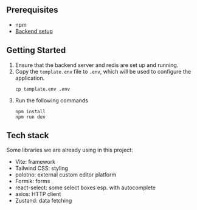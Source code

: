 
## Prerequisites

- npm
- [Backend setup](https://github.com/vynious/custory-backend)

## Getting Started

1. Ensure that the backend server and redis are set up and running.
2.  Copy the `template.env` file to `.env`, which will be used to configure the application.
     ```
     cp template.env .env
     ```
3. Run the following commands
   ```
   npm install 
   npm run dev
   ```

## Tech stack

Some libraries we are already using in this project:

- Vite: framework
- Tailwind CSS: styling
- polotno: external custom editor platform
- Formik: forms
- react-select: some select boxes esp. with autocomplete
- axios: HTTP client
- Zustand: data fetching


